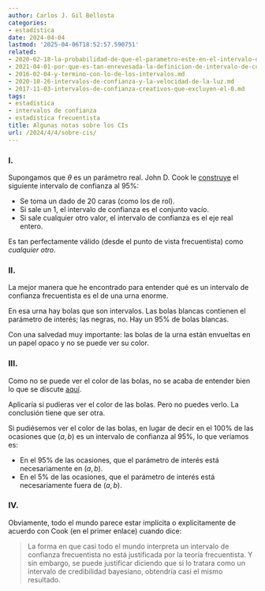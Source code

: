 ```yaml
---
author: Carlos J. Gil Bellosta
categories:
- estadística
date: 2024-04-04
lastmod: '2025-04-06T18:52:57.590751'
related:
- 2020-02-18-la-probabilidad-de-que-el-parametro-este-en-el-intervalo-de-confianza-es-95.md
- 2021-04-01-por-que-es-tan-enrevesada-la-definicion-de-intervalo-de-confianza.md
- 2016-02-04-y-termino-con-lo-de-los-intervalos.md
- 2020-10-26-intervalos-de-confianza-y-la-velocidad-de-la-luz.md
- 2017-11-03-intervalos-de-confianza-creativos-que-excluyen-el-0.md
tags:
- estadística
- intervalos de confianza
- estadística frecuentista
title: Algunas notas sobre los CIs
url: /2024/4/4/sobre-cis/
---
```


### I.

Supongamos que $\theta$ es un parámetro real. John D. Cook le [construye](https://www.johndcook.com/blog/2023/04/23/confidence-interval/)
el siguiente intervalo de confianza al 95%:
- Se toma un dado de 20 caras (como los de rol).
- Si sale un 1, el intervalo de confianza es el conjunto vacío.
- Si sale cualquier otro valor, el intervalo de confianza es el eje real entero.

Es tan perfectamente válido (desde el punto de vista frecuentista) como _cualquier otro_.


### II.

La mejor manera que he encontrado para entender qué es un intervalo de confianza frecuentista es el de una urna enorme.

En esa urna hay bolas que son intervalos. Las bolas blancas contienen el parámetro de interés; las negras, no. Hay un 95% de bolas blancas.

Con una salvedad muy importante: las bolas de la urna están envueltas en un papel opaco y no se puede ver su color.


### III.

Como no se puede ver el color de las bolas, no se acaba de entender bien lo que se discute
[aquí](https://statmodeling.stat.columbia.edu/2024/03/14/abraham-lincoln-and-confidence-intervals/).

Aplicaría si pudieras ver el color de las bolas. Pero no puedes verlo. La conclusión tiene que ser otra.

Si pudiésemos ver el color de las bolas, en lugar de decir en el 100% de las ocasiones que $(a,b)$ es un intervalo de confianza al 95%, lo que veríamos es:
- En el 95% de las ocasiones, que el parámetro de interés está necesariamente en $(a,b)$.
- En el 5% de las ocasiones, que el parámetro de interés está necesariamente fuera de $(a,b)$.


### IV.

Obviamente, todo el mundo parece estar implícita o explícitamente de acuerdo con Cook (en el primer enlace) cuando dice:

> La forma en que casi todo el mundo interpreta un intervalo de confianza frecuentista no está justificada por la teoría frecuentista. Y sin embargo, se puede justificar diciendo que si lo tratara como un intervalo de credibilidad bayesiano, obtendría casi el mismo resultado.
